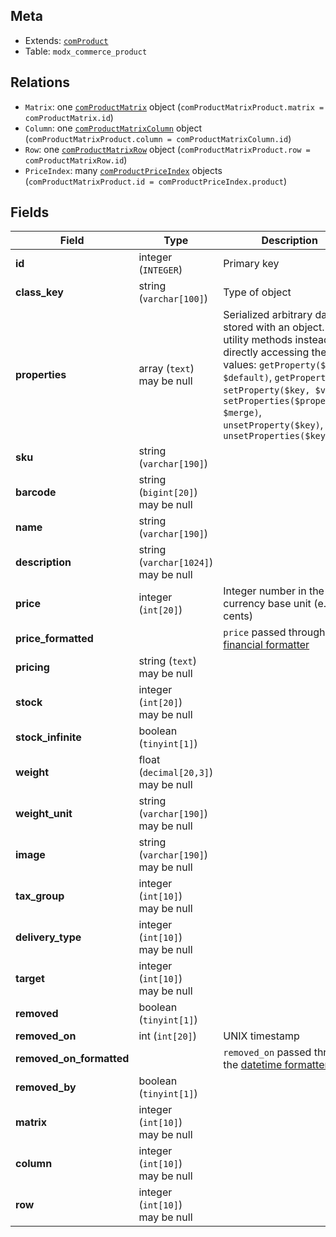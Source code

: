 ## Meta

- Extends: [`comProduct`](comProduct)
- Table: `modx_commerce_product`

## Relations

- `Matrix`: one [`comProductMatrix`](comProductMatrix) object (`comProductMatrixProduct.matrix = comProductMatrix.id`)
- `Column`: one [`comProductMatrixColumn`](comProductMatrixColumn) object (`comProductMatrixProduct.column = comProductMatrixColumn.id`)
- `Row`: one [`comProductMatrixRow`](comProductMatrixRow) object (`comProductMatrixProduct.row = comProductMatrixRow.id`)
- `PriceIndex`: many [`comProductPriceIndex`](comProductPriceIndex) objects (`comProductMatrixProduct.id = comProductPriceIndex.product`)

## Fields


| Field | Type | Description |
| ----- | ---- | ----------- |
| **id** | integer (`INTEGER`) | Primary key |
| **class_key** | string (`varchar[100]`) | Type of object |
| **properties** | array (`text`)<br>may be null | Serialized arbitrary data stored with an object. Use utility methods instead of directly accessing these values: `getProperty($key, $default)`, `getProperties()`, `setProperty($key, $value)`, `setProperties($properties, $merge)`, `unsetProperty($key)`, `unsetProperties($keys)` |
| **sku** | string (`varchar[190]`) |  |
| **barcode** | string (`bigint[20]`)<br>may be null |  |
| **name** | string (`varchar[190]`) |  |
| **description** | string (`varchar[1024]`)<br>may be null |  |
| **price** | integer (`int[20]`) | Integer number in the currency base unit (e.g. cents) |
| **price_formatted** |  | `price` passed through the [financial formatter](../Formatters/financial) |
| **pricing** | string (`text`)<br>may be null |  |
| **stock** | integer (`int[20]`)<br>may be null |  |
| **stock_infinite** | boolean (`tinyint[1]`) |  |
| **weight** | float (`decimal[20,3]`)<br>may be null |  |
| **weight_unit** | string (`varchar[190]`)<br>may be null |  |
| **image** | string (`varchar[190]`)<br>may be null |  |
| **tax_group** | integer (`int[10]`)<br>may be null |  |
| **delivery_type** | integer (`int[10]`)<br>may be null |  |
| **target** | integer (`int[10]`)<br>may be null |  |
| **removed** | boolean (`tinyint[1]`) |  |
| **removed_on** | int (`int[20]`) | UNIX timestamp |
| **removed_on_formatted** |  | `removed_on` passed through the [datetime formatter](../Formatters/datetime) |
| **removed_by** | boolean (`tinyint[1]`) |  |
| **matrix** | integer (`int[10]`)<br>may be null |  |
| **column** | integer (`int[10]`)<br>may be null |  |
| **row** | integer (`int[10]`)<br>may be null |  |
